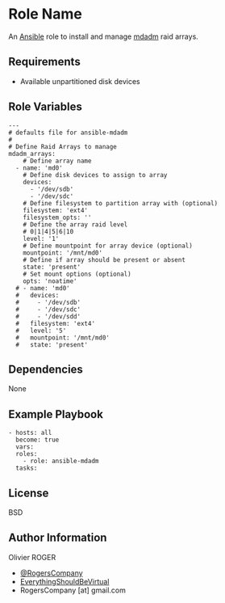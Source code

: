 Role Name
=========

An [Ansible] role to install and manage [mdadm] raid arrays.

Requirements
------------

- Available unpartitioned disk devices

Role Variables
--------------

```
---
# defaults file for ansible-mdadm
#
# Define Raid Arrays to manage
mdadm_arrays:
    # Define array name
  - name: 'md0'
    # Define disk devices to assign to array
    devices:
      - '/dev/sdb'
      - '/dev/sdc'
    # Define filesystem to partition array with (optional)
    filesystem: 'ext4'
    filesystem_opts: ''
    # Define the array raid level
    # 0|1|4|5|6|10
    level: '1'
    # Define mountpoint for array device (optional)
    mountpoint: '/mnt/md0'
    # Define if array should be present or absent
    state: 'present'
    # Set mount options (optional)
    opts: 'noatime'
  # - name: 'md0'
  #   devices:
  #     - '/dev/sdb'
  #     - '/dev/sdc'
  #     - '/dev/sdd'
  #   filesystem: 'ext4'
  #   level: '5'
  #   mountpoint: '/mnt/md0'
  #   state: 'present'
```

Dependencies
------------

None

Example Playbook
----------------

```
- hosts: all
  become: true
  vars:
  roles:
    - role: ansible-mdadm
  tasks:
```

License
-------

BSD

Author Information
------------------

Olivier ROGER
- [@RogersCompany]
- [EverythingShouldBeVirtual]
- RogersCompany [at] gmail.com

[@RogersCompany]: <https://www.twitter.com/RogersCompany>
[EverythingShouldBeVirtual]: <http://www.everythingshouldbevirtual.com>

[mdadm]: <https://linux.die.net/man/8/mdadm>
[Ansible]: <https://www.ansible.com>

